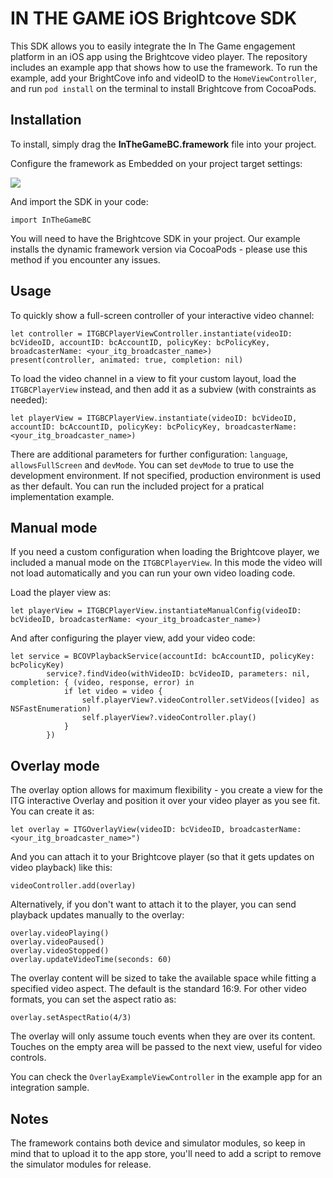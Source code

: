 # IN THE GAME iOS Brightcove SDK

This SDK allows you to easily integrate the In The Game engagement platform in an iOS app using the Brightcove video player.
The repository includes an example app that shows how to use the framework.
To run the example, add your BrightCove info and videoID to the `HomeViewController`, and run `pod install` on the terminal to install Brightcove from CocoaPods.


## Installation

To install, simply drag the **InTheGameBC.framework** file into your project. 

Configure the framework as Embedded on your project target settings:

![](https://i.imgur.com/GsuJVIc.png)

And import the SDK in your code:

`import InTheGameBC`

You will need to have the Brightcove SDK in your project. Our example installs the dynamic framework version via CocoaPods - please use this method if you encounter any issues.

## Usage

To quickly show a full-screen controller of your interactive video channel:

```
let controller = ITGBCPlayerViewController.instantiate(videoID: bcVideoID, accountID: bcAccountID, policyKey: bcPolicyKey, broadcasterName: <your_itg_broadcaster_name>)
present(controller, animated: true, completion: nil)
```

To load the video channel in a view to fit your custom layout, load the `ITGBCPlayerView` instead, and then add it as a subview (with constraints as needed): 

```
let playerView = ITGBCPlayerView.instantiate(videoID: bcVideoID, accountID: bcAccountID, policyKey: bcPolicyKey, broadcasterName: <your_itg_broadcaster_name>)
```

There are additional parameters for further configuration: `language`, `allowsFullScreen` and `devMode`.
You can set `devMode` to true to use the development environment. If not specified, production environment is used as ther default.
You can run the included project for a pratical implementation example.

## Manual mode

If you need a custom configuration when loading the Brightcove player, we included a manual mode on the `ITGBCPlayerView`. In this mode the video will not load automatically and you can run your own video loading code.

Load the player view as:
```
let playerView = ITGBCPlayerView.instantiateManualConfig(videoID: bcVideoID, broadcasterName: <your_itg_broadcaster_name>)
```
And after configuring the player view, add your video code:
```
let service = BCOVPlaybackService(accountId: bcAccountID, policyKey: bcPolicyKey)
        service?.findVideo(withVideoID: bcVideoID, parameters: nil, completion: { (video, response, error) in
            if let video = video {
                self.playerView?.videoController.setVideos([video] as NSFastEnumeration)
                self.playerView?.videoController.play()
            }
        })
```
## Overlay mode

The overlay option allows for maximum flexibility - you create a view for the ITG interactive Overlay and position it over your video player as you see fit.
You can create it as:
```
let overlay = ITGOverlayView(videoID: bcVideoID, broadcasterName: <your_itg_broadcaster_name>")
```
And you can attach it to your Brightcove player (so that it gets updates on video playback) like this:
```
videoController.add(overlay)
```
Alternatively, if you don't want to attach it to the player, you can send playback updates manually to the overlay:
```
overlay.videoPlaying()
overlay.videoPaused()
overlay.videoStopped()
overlay.updateVideoTime(seconds: 60)
```

The overlay content will be sized to take the available space while fitting a specified video aspect. The default is the standard 16:9. For other video formats, you can set the aspect ratio as:
```
overlay.setAspectRatio(4/3)
```

The overlay will only assume touch events when they are over its content. Touches on the empty area will be passed to the next view, useful for video controls.

You can check the `OverlayExampleViewController` in the example app for an integration sample.

## Notes

The framework contains both device and simulator modules, so keep in mind that to upload it to the app store, you'll need to add a script to remove the simulator modules for release.
